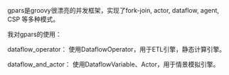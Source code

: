 
gpars是groovy很漂亮的并发框架，实现了fork-join, actor, dataflow, agent, CSP 等多种模式。

我对gpars的使用：

dataflow_operator： 使用DataflowOperator，用于ETL引擎，静态计算引擎。

dataflow_and_actor： 使用DataflowVariable、Actor，用于情景模拟引擎。
